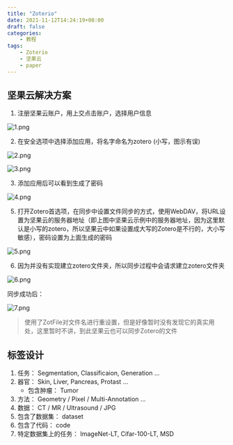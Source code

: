 ```yaml
---
title: "Zoterio"
date: 2021-11-12T14:24:19+08:00
draft: false
categories:
    - 教程
tags:
    - Zoterio
    - 坚果云
    - paper
---
```


## 坚果云解决方案

1. 注册坚果云账户，用上交点击账户，选择用户信息

![1.png](https://s2.loli.net/2021/12/15/InvWOZYlsJRuFkQ.png)


2. 在安全选项中选择添加应用，将名字命名为zotero (小写，图示有误)

![2.png](https://s2.loli.net/2021/12/15/AXifglrmkepYZqy.png)

![3.png](https://s2.loli.net/2021/12/15/vcagGz6ESQkPYr8.png)

3. 添加应用后可以看到生成了密码

![4.png](https://s2.loli.net/2021/12/15/F3eN46kUCKSIjLu.png)

5. 打开Zotero首选项，在同步中设置文件同步的方式，使用WebDAV，将URL设置为坚果云的服务器地址（即上图中坚果云示例中的服务器地址，因为这里默认是小写的zotero，所以坚果云中如果设置成大写的Zotero是不行的，大小写敏感），密码设置为上面生成的密码

![5.png](https://s2.loli.net/2021/12/15/NCy8vjxRJmKLhiX.png)

6. 因为并没有实现建立zotero文件夹，所以同步过程中会请求建立zotero文件夹

![6.png](https://s2.loli.net/2021/12/15/PCodBv5buQyOVmF.png)

同步成功后：

![7.png](https://s2.loli.net/2021/12/15/jPilBSr1EqexDmO.png)

> 使用了ZotFile对文件名进行重设置，但是好像暂时没有发现它的真实用处，这里暂时不讲，到此坚果云也可以同步Zotero的文件

## 标签设计

1. 任务： Segmentation, Classificaion, Generation ...
2. 器官： Skin, Liver, Pancreas, Protast ...
    - 包含肿瘤： Tumor
3. 方法： Geometry / Pixel / Multi-Annotation ...
4. 数据： CT / MR / Ultrasound / JPG
5. 包含了数据集： dataset
6. 包含了代码： code
7. 特定数据集上的任务： ImageNet-LT, Cifar-100-LT, MSD

